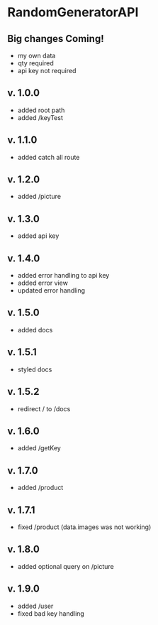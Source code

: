# RandomGeneratorAPI

## Big changes Coming!

-   my own data
-   qty required
-   api key not required

## v. 1.0.0

-   added root path
-   added /keyTest

## v. 1.1.0

-   added catch all route

## v. 1.2.0

-   added /picture

## v. 1.3.0

-   added api key

## v. 1.4.0

-   added error handling to api key
-   added error view
-   updated error handling

## v. 1.5.0

-   added docs

## v. 1.5.1

-   styled docs

## v. 1.5.2

-   redirect / to /docs

## v. 1.6.0

-   added /getKey

## v. 1.7.0

-   added /product

## v. 1.7.1

-   fixed /product (data.images was not working)

## v. 1.8.0

-   added optional query on /picture

## v. 1.9.0

-   added /user
-   fixed bad key handling
